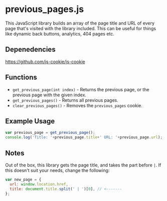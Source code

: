 # previous_pages.js
This JavaScript library builds an array of the page title and URL of every page that's visited with the library included. This can be useful for things like dynamic back buttons, analytics, 404 pages etc.

## Depenedencies
https://github.com/js-cookie/js-cookie

## Functions
* `get_previous_page(int index)` - Returns the previous page, or the previous page with the given index.
* `get_previous_pages()` - Returns all previous pages.
* `clear_previous_pages()` - Removes the `previous_pages` cookie.

## Example Usage
```javascript
var previous_page = get_previous_page();
console.log('Title: '+previous_page.title+' URL: '+previous_page.url);
```

## Notes
Out of the box, this library gets the page title, and takes the part before ` | `. If this doesn't suit your needs, change the following:
```javascript
var new_page = {
  url: window.location.href,
  title: document.title.split(' | ')[0], // <-------
};
```
